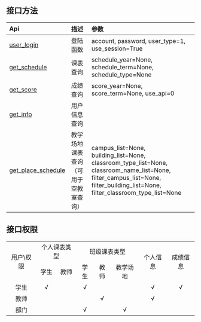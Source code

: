 ## 接口方法

| Api               |  描述         | 参数             |
| :--------         | :-----        | :----           |
| [user_login](api/登陆接口.md)        | 登陆函数      | account, password, user_type=1, use_session=True   |
| [get_schedule](api/课表接口.md)      | 课表查询      | schedule_year=None, schedule_term=None, schedule_type=None   |
| [get_score](api/成绩接口.md)         | 成绩查询      | score_year=None, score_term=None, use_api=0   |
| [get_info](api/用户信息.md)          | 用户信息查询  |          |
| [get_place_schedule](api/教学场地.md)| 教学场地课表查询（可用于空教室查询） |campus_list=None, building_list=None, classroom_type_list=None, classroom_name_list=None, filter_campus_list=None, filter_building_list=None, filter_classroom_type_list=None   |


## 接口权限

<table>
    <tr align="center">
        <td rowspan="2">用户\权限</td>
        <td colspan="2">个人课表类型</td>
        <td colspan="3">班级课表类型</td>
        <td rowspan="2">个人信息</td>
        <td rowspan="2">成绩信息</td>
    </tr>
    <tr align="center">
        <td>学生</td>
        <td>教师</td>
        <td>学生</td>
        <td>教师</td>
        <td>教学场地</td>
    </tr>
    <tr align="center">
        <td>学生</td>
        <td>√</td>
        <td></td>
        <td>√</td>
        <td></td>
        <td></td>
        <td>√</td>
        <td>√</td>
    </tr>
    <tr align="center">
        <td>教师</td>
        <td></td>
        <td></td>
        <td></td>
        <td>√</td>
        <td></td>
        <td>√</td>
        <td></td>
    </tr>
    <tr align="center">
        <td>部门</td>
        <td></td>
        <td></td>
        <td>√</td>
        <td></td>
        <td>√</td>
        <td></td>
        <td></td>
    </tr>
</table>